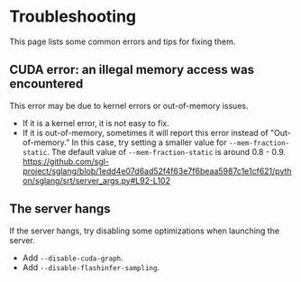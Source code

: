 # Troubleshooting

This page lists some common errors and tips for fixing them.

## CUDA error: an illegal memory access was encountered
This error may be due to kernel errors or out-of-memory issues.
- If it is a kernel error, it is not easy to fix.
- If it is out-of-memory, sometimes it will report this error instead of "Out-of-memory." In this case, try setting a smaller value for `--mem-fraction-static`. The default value of `--mem-fraction-static` is around 0.8 - 0.9. https://github.com/sgl-project/sglang/blob/1edd4e07d6ad52f4f63e7f6beaa5987c1e1cf621/python/sglang/srt/server_args.py#L92-L102

## The server hangs
If the server hangs, try disabling some optimizations when launching the server.
- Add `--disable-cuda-graph`.
- Add `--disable-flashinfer-sampling`.
